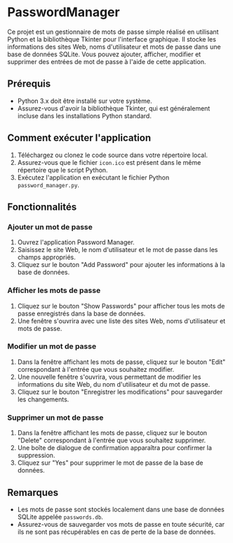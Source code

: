 # PasswordManager

Ce projet est un gestionnaire de mots de passe simple réalisé en utilisant Python et la bibliothèque Tkinter pour l'interface graphique. Il stocke les informations des sites Web, noms d'utilisateur et mots de passe dans une base de données SQLite. Vous pouvez ajouter, afficher, modifier et supprimer des entrées de mot de passe à l'aide de cette application.

## Prérequis

- Python 3.x doit être installé sur votre système.
- Assurez-vous d'avoir la bibliothèque Tkinter, qui est généralement incluse dans les installations Python standard.

## Comment exécuter l'application

1. Téléchargez ou clonez le code source dans votre répertoire local.
2. Assurez-vous que le fichier `icon.ico` est présent dans le même répertoire que le script Python.
3. Exécutez l'application en exécutant le fichier Python `password_manager.py`.

## Fonctionnalités

### Ajouter un mot de passe

1. Ouvrez l'application Password Manager.
2. Saisissez le site Web, le nom d'utilisateur et le mot de passe dans les champs appropriés.
3. Cliquez sur le bouton "Add Password" pour ajouter les informations à la base de données.

### Afficher les mots de passe

1. Cliquez sur le bouton "Show Passwords" pour afficher tous les mots de passe enregistrés dans la base de données.
2. Une fenêtre s'ouvrira avec une liste des sites Web, noms d'utilisateur et mots de passe.

### Modifier un mot de passe

1. Dans la fenêtre affichant les mots de passe, cliquez sur le bouton "Edit" correspondant à l'entrée que vous souhaitez modifier.
2. Une nouvelle fenêtre s'ouvrira, vous permettant de modifier les informations du site Web, du nom d'utilisateur et du mot de passe.
3. Cliquez sur le bouton "Enregistrer les modifications" pour sauvegarder les changements.

### Supprimer un mot de passe

1. Dans la fenêtre affichant les mots de passe, cliquez sur le bouton "Delete" correspondant à l'entrée que vous souhaitez supprimer.
2. Une boîte de dialogue de confirmation apparaîtra pour confirmer la suppression.
3. Cliquez sur "Yes" pour supprimer le mot de passe de la base de données.

## Remarques

- Les mots de passe sont stockés localement dans une base de données SQLite appelée `passwords.db`.
- Assurez-vous de sauvegarder vos mots de passe en toute sécurité, car ils ne sont pas récupérables en cas de perte de la base de données.

